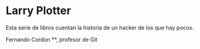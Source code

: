 # Larry Plotter

Esta serie de libros cuentan la historia de un hacker de los que hay pocos. 

Fernando Cordon **, profesor de Git 